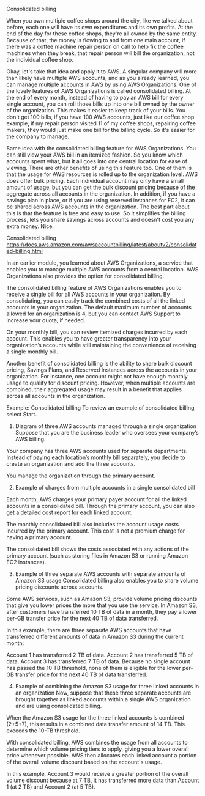 Consolidated billing


When you own multiple coffee shops around the city, like we talked about before, each one will have its own expenditures and its own profits. At the end of the day for these coffee shops, they're all owned by the same entity. Because of that, the money is flowing to and from one main account, if there was a coffee machine repair person on call to help fix the coffee machines when they break, that repair person will bill the organization, not the individual coffee shop. 

Okay, let's take that idea and apply it to AWS. A singular company will more than likely have multiple AWS accounts, and as you already learned, you can manage multiple accounts in AWS by using AWS Organizations. One of the lovely features of AWS Organizations is called consolidated billing. At the end of every month, instead of having to pay an AWS bill for every single account, you can roll those bills up into one bill owned by the owner of the organization. This makes it easier to keep track of your bills. You don't get 100 bills, if you have 100 AWS accounts, just like our coffee shop example, if my repair person visited 11 of my coffee shops, repairing coffee makers, they would just make one bill for the billing cycle. So it's easier for the company to manage. 

Same idea with the consolidated billing feature for AWS Organizations. You can still view your AWS bill in an itemized fashion. So you know which accounts spent what, but it all goes into one central location for ease of viewing. There are other benefits of using this feature too. One of them is that the usage for AWS resources is rolled up to the organization level. AWS does offer bulk pricing. Each individual account may only have a small amount of usage, but you can get the bulk discount pricing because of the aggregate across all accounts in the organization. 
In addition, if you have a savings plan in place, or if you are using reserved instances for EC2, it can be shared across AWS accounts in the organization. The best part about this is that the feature is free and easy to use. So it simplifies the billing process, lets you share savings across accounts and doesn't cost you any extra money. Nice.





Consolidated billing
https://docs.aws.amazon.com/awsaccountbilling/latest/aboutv2/consolidated-billing.html

In an earlier module, you learned about AWS Organizations, a service that enables you to manage multiple AWS accounts from a central location. AWS Organizations also provides the option for consolidated billing. 

The consolidated billing feature of AWS Organizations enables you to receive a single bill for all AWS accounts in your organization. By consolidating, you can easily track the combined costs of all the linked accounts in your organization. The default maximum number of accounts allowed for an organization is 4, but you can contact AWS Support to increase your quota, if needed.

On your monthly bill, you can review itemized charges incurred by each account. This enables you to have greater transparency into your organization’s accounts while still maintaining the convenience of receiving a single monthly bill.

Another benefit of consolidated billing is the ability to share bulk discount pricing, Savings Plans, and Reserved Instances across the accounts in your organization. For instance, one account might not have enough monthly usage to qualify for discount pricing. However, when multiple accounts are combined, their aggregated usage may result in a benefit that applies across all accounts in the organization.



Example: Consolidated billing
To review an example of consolidated billing, select Start. 

1) Diagram of three AWS accounts managed through a single organization
Suppose that you are the business leader who oversees your company’s AWS billing. 

Your company has three AWS accounts used for separate departments. Instead of paying each location’s monthly bill separately, you decide to create an organization and add the three accounts. 

You manage the organization through the primary account.

2)  Example of charges from multiple accounts in a single consolidated bill

Each month, AWS charges your primary payer account for all the linked accounts in a consolidated bill. Through the primary account, you can also get a detailed cost report for each linked account. 

The monthly consolidated bill also includes the account usage costs incurred by the primary account. This cost is not a premium charge for having a primary account. 

The consolidated bill shows the costs associated with any actions of the primary account (such as storing files in Amazon S3 or running Amazon EC2 instances).


3) Example of three separate AWS accounts with separate amounts of Amazon S3 usage
Consolidated billing also enables you to share volume pricing discounts across accounts. 

Some AWS services, such as Amazon S3, provide volume pricing discounts that give you lower prices the more that you use the service. In Amazon S3, after customers have transferred 10 TB of data in a month, they pay a lower per-GB transfer price for the next 40 TB of data transferred. 

In this example, there are three separate AWS accounts that have transferred different amounts of data in Amazon S3 during the current month: 

Account 1 has transferred 2 TB of data.
Account 2 has transferred 5 TB of data.
Account 3 has transferred 7 TB of data.
Because no single account has passed the 10 TB threshold, none of them is eligible for the lower per-GB transfer price for the next 40 TB of data transferred.


4) Example of combining the Amazon S3 usage for three linked accounts in an organization
Now, suppose that these three separate accounts are brought together as linked accounts within a single AWS organization and are using consolidated billing.

When the Amazon S3 usage for the three linked accounts is combined (2+5+7), this results in a combined data transfer amount of 14 TB. This exceeds the 10-TB threshold. 

With consolidated billing, AWS combines the usage from all accounts to determine which volume pricing tiers to apply, giving you a lower overall price whenever possible. AWS then allocates each linked account a portion of the overall volume discount based on the account's usage. 

In this example, Account 3 would receive a greater portion of the overall volume discount because at 7 TB, it has transferred more data than Account 1 (at 2 TB) and Account 2 (at 5 TB).



